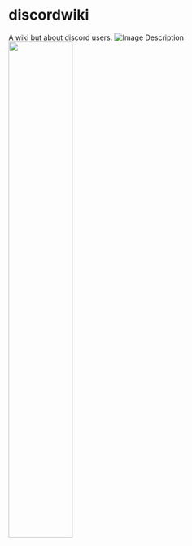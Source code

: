 # discordwiki
A wiki but about discord users. 
![Image Description](https://i.imgur.com/nPRolyq.png)
<img src="" width="50%" height="50%"/>

